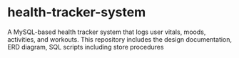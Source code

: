 # health-tracker-system
A MySQL-based health tracker system that logs user vitals, moods, activities, and workouts. This repository includes the design documentation, ERD diagram, SQL scripts including store procedures
